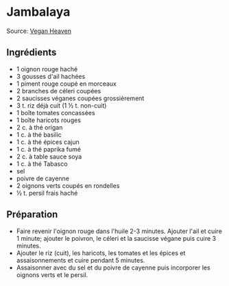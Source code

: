 # Jambalaya
Source: [Vegan Heaven](https://veganheaven.org/recipe/vegan-jambalaya-with-beans/)

## Ingrédients
* 1 oignon rouge haché
* 3 gousses d'ail hachées
* 1 piment rouge coupé en morceaux
* 2 branches de céleri coupées
* 2 saucisses véganes coupées grossièrement
* 3 t. riz déjà cuit (1 ½ t. non-cuit)
* 1 boîte tomates concassées
* 1 boîte haricots rouges
* 2 c. à thé origan
* 1 c. à thé basilic
* 1 c. à thé épices cajun
* 1 c. à thé paprika fumé
* 2 c. à table sauce soya
* 1 c. à thé Tabasco
* sel
* poivre de cayenne
* 2 oignons verts coupés en rondelles
* ½ t. persil frais haché

## Préparation
* Faire revenir l'oignon rouge dans l'huile 2-3 minutes. Ajouter l'ail et cuire 1 minute; ajouter le poivron, le céleri et la saucisse végane puis cuire 3 minutes.
* Ajouter le riz (cuit), les haricots, les tomates et les épices et assaisonnements et cuire pendant 5 minutes.
* Assaisonner avec du sel et du poivre de cayenne puis incorporer les oignons verts et le persil.
